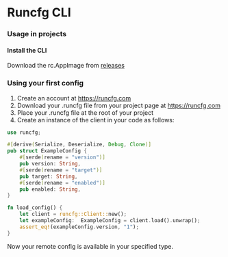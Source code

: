 # Runcfg CLI

### Usage in projects

#### Install the CLI

Download the rc.AppImage from [releases](https://github.com/runcfg/runcfg-cli/releases)


### Using your first config

1. Create an account at https://runcfg.com
2. Download your .runcfg file from your project page at https://runcfg.com
3. Place your .runcfg file at the root of your project
4. Create an instance of the client in your code as follows:

```rust
use runcfg;

#[derive(Serialize, Deserialize, Debug, Clone)]
pub struct ExampleConfig {
    #[serde(rename = "version")]
    pub version: String,
    #[serde(rename = "target")]
    pub target: String,
    #[serde(rename = "enabled")]
    pub enabled: String,
}

fn load_config() {
    let client = runcfg::Client::new();
    let exampleConfig:  ExampleConfig = client.load().unwrap();
    assert_eq!(exampleConfig.version, "1");
}
```

Now your remote config is available in your specified type.

